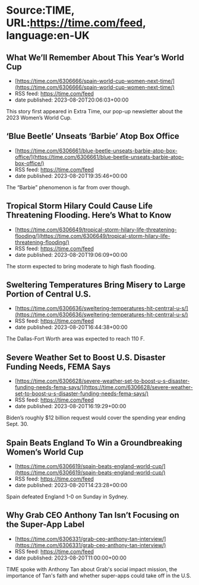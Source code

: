 # Source:TIME, URL:https://time.com/feed, language:en-UK

## What We’ll Remember About This Year’s World Cup
 - [https://time.com/6306666/spain-world-cup-women-next-time/](https://time.com/6306666/spain-world-cup-women-next-time/)
 - RSS feed: https://time.com/feed
 - date published: 2023-08-20T20:06:03+00:00

This story first appeared in Extra Time, our pop-up newsletter about the 2023 Women’s World Cup.

## ‘Blue Beetle’ Unseats ‘Barbie’ Atop Box Office
 - [https://time.com/6306661/blue-beetle-unseats-barbie-atop-box-office/](https://time.com/6306661/blue-beetle-unseats-barbie-atop-box-office/)
 - RSS feed: https://time.com/feed
 - date published: 2023-08-20T19:35:46+00:00

The “Barbie” phenomenon is far from over though.

## Tropical Storm Hilary Could Cause Life Threatening Flooding. Here’s What to Know
 - [https://time.com/6306649/tropical-storm-hilary-life-threatening-flooding/](https://time.com/6306649/tropical-storm-hilary-life-threatening-flooding/)
 - RSS feed: https://time.com/feed
 - date published: 2023-08-20T19:06:09+00:00

The storm expected to bring moderate to high flash flooding.

## Sweltering Temperatures Bring Misery to Large Portion of Central U.S.
 - [https://time.com/6306636/sweltering-temperatures-hit-centrral-u-s/](https://time.com/6306636/sweltering-temperatures-hit-centrral-u-s/)
 - RSS feed: https://time.com/feed
 - date published: 2023-08-20T16:44:38+00:00

The Dallas-Fort Worth area was expected to reach 110 F.

## Severe Weather Set to Boost U.S. Disaster Funding Needs, FEMA Says
 - [https://time.com/6306628/severe-weather-set-to-boost-u-s-disaster-funding-needs-fema-says/](https://time.com/6306628/severe-weather-set-to-boost-u-s-disaster-funding-needs-fema-says/)
 - RSS feed: https://time.com/feed
 - date published: 2023-08-20T16:19:29+00:00

Biden’s roughly $12 billion request would cover the spending year ending Sept. 30.

## Spain Beats England To Win a Groundbreaking Women’s World Cup
 - [https://time.com/6306619/spain-beats-england-world-cup/](https://time.com/6306619/spain-beats-england-world-cup/)
 - RSS feed: https://time.com/feed
 - date published: 2023-08-20T14:23:28+00:00

Spain defeated England 1-0 on Sunday in Sydney.

## Why Grab CEO Anthony Tan Isn’t Focusing on the Super-App Label
 - [https://time.com/6306331/grab-ceo-anthony-tan-interview/](https://time.com/6306331/grab-ceo-anthony-tan-interview/)
 - RSS feed: https://time.com/feed
 - date published: 2023-08-20T11:00:00+00:00

TIME spoke with Anthony Tan about Grab's social impact mission, the importance of Tan's faith and whether super-apps could take off in the U.S.

